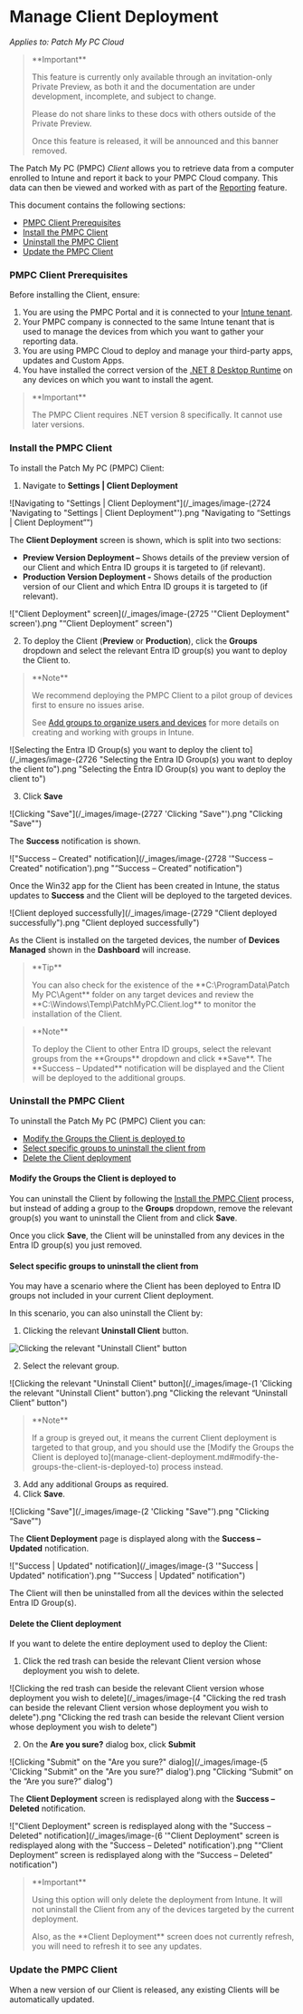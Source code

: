 # Manage Client Deployment

_Applies to: Patch My PC Cloud_

<blockquote class="wp-block-quote">
<p>**Important**</p>
<p>This feature is currently only available through an invitation-only Private Preview, as both it and the documentation are under development, incomplete, and subject to change.</p>
<p>Please do not share links to these docs with others outside of the Private Preview.</p>
<p>Once this feature is released, it will be announced and this banner removed.</p>
</blockquote>

The Patch My PC (PMPC) _Client_ allows you to retrieve data from a computer enrolled to Intune and report it back to your PMPC Cloud company. This data can then be viewed and worked with as part of the [Reporting](../cloud-reporting/) feature.

This document contains the following sections:

* [PMPC Client Prerequisites](manage-client-deployment.md#pmpc-client-prerequisites)
* [Install the PMPC Client](manage-client-deployment.md#install-the-pmpc-client)
* [Uninstall the PMPC Client](manage-client-deployment.md#uninstall-the-pmpc-client)
* [Update the PMPC Client](manage-client-deployment.md#update-the-pmpc-client)

### PMPC Client Prerequisites

Before installing the Client, ensure:

1. You are using the PMPC Portal and it is connected to your [Intune tenant](manage-your-environments-in-cloud/manage-cloud-intune-tenants.md#connecting-to-an-intune-tenant).
2. Your PMPC company is connected to the same Intune tenant that is used to manage the devices from which you want to gather your reporting data.
3. You are using PMPC Cloud to deploy and manage your third-party apps, updates and Custom Apps.
4. You have installed the correct version of the [.NET 8 Desktop Runtime](https://dotnet.microsoft.com/en-us/download/dotnet/8.0) on any devices on which you want to install the agent.

<blockquote class="wp-block-quote">
<p>**Important**</p>
<p>The PMPC Client requires .NET version 8 specifically. It cannot use later versions.</p>
</blockquote>

### Install the PMPC Client

To install the Patch My PC (PMPC) Client:

1. Navigate to **Settings | Client Deployment**

![Navigating to "Settings | Client Deployment"](/_images/image-(2724 'Navigating to "Settings | Client Deployment"').png "Navigating to “Settings | Client Deployment”")

The **Client Deployment** screen is shown, which is split into two sections:

* **Preview Version Deployment –** Shows details of the preview version of our Client and which Entra ID groups it is targeted to (if relevant).
* **Production Version Deployment -** Shows details of the production version of our Client and which Entra ID groups it is targeted to (if relevant).

!["Client Deployment" screen](/_images/image-(2725 '"Client Deployment" screen').png "“Client Deployment” screen")

2. To deploy the Client (**Preview** or **Production**), click the **Groups** dropdown and select the relevant Entra ID group(s) you want to deploy the Client to.

<blockquote class="wp-block-quote">
<p>**Note**</p>
<p>We recommend deploying the PMPC Client to a pilot group of devices first to ensure no issues arise.</p>
<p>See <a href="https://learn.microsoft.com/en-us/intune/intune-service/fundamentals/groups-add">Add groups to organize users and devices</a> for more details on creating and working with groups in Intune.</p>
</blockquote>

![Selecting the Entra ID Group(s) you want to deploy the client to](/_images/image-(2726 "Selecting the Entra ID Group(s) you want to deploy the client to").png "Selecting the Entra ID Group(s) you want to deploy the client to")

3. Click **Save**

![Clicking "Save"](/_images/image-(2727 'Clicking "Save"').png "Clicking &#x22;Save&#x22;")

The **Success** notification is shown.

!["Success – Created" notification](/_images/image-(2728 '"Success – Created" notification').png "“Success – Created” notification")

Once the Win32 app for the Client has been created in Intune, the status updates to **Success** and the Client will be deployed to the targeted devices.

![Client deployed successfully](/_images/image-(2729 "Client deployed successfully").png "Client deployed successfully")

As the Client is installed on the targeted devices, the number of **Devices Managed** shown in the **Dashboard** will increase.

<blockquote class="wp-block-quote">
<p>**Tip**</p>
<p>You can also check for the existence of the **C:\ProgramData\Patch My PC\Agent** folder on any target devices and review the **C:\Windows\Temp\PatchMyPC.Client.log** to monitor the installation of the Client.</p>
</blockquote>

<blockquote class="wp-block-quote">
<p>**Note**</p>
<p>To deploy the Client to other Entra ID groups, select the relevant groups from the **Groups** dropdown and click **Save**. The **Success – Updated** notification will be displayed and the Client will be deployed to the additional groups.</p>
</blockquote>

### Uninstall the PMPC Client

To uninstall the Patch My PC (PMPC) Client you can:

* [Modify the Groups the Client is deployed to](manage-client-deployment.md#modify-the-groups-the-client-is-deployed-to)
* [Select specific groups to uninstall the client from](manage-client-deployment.md#select-specific-groups-to-uninstall-the-client-from)
* [Delete the Client deployment](manage-client-deployment.md#delete-the-client-deployment)

#### Modify the Groups the Client is deployed to

You can uninstall the Client by following the [Install the PMPC Client](manage-client-deployment.md#install-the-pmpc-client) process, but instead of adding a group to the **Groups** dropdown, remove the relevant group(s) you want to uninstall the Client from and click **Save**.

Once you click **Save**, the Client will be uninstalled from any devices in the Entra ID group(s) you just removed.

#### Select specific groups to uninstall the client from

You may have a scenario where the Client has been deployed to Entra ID groups not included in your current Client deployment.

In this scenario, you can also uninstall the Client by:

1. Clicking the relevant **Uninstall Client** button.

![Clicking the relevant "Uninstall Client" button](/_images/image.png 'Clicking the relevant "Uninstall Client" button')

2. Select the relevant group.

![Clicking the relevant "Uninstall Client" button](/_images/image-(1 'Clicking the relevant "Uninstall Client" button').png "Clicking the relevant “Uninstall Client” button")

<blockquote class="wp-block-quote">
<p>**Note**</p>
<p>If a group is greyed out, it means the current Client deployment is targeted to that group, and you should use the [Modify the Groups the Client is deployed to](manage-client-deployment.md#modify-the-groups-the-client-is-deployed-to) process instead.</p>
</blockquote>

3. Add any additional Groups as required.
4. Click **Save**.

![Clicking "Save"](/_images/image-(2 'Clicking "Save"').png "Clicking “Save”")

The **Client Deployment** page is displayed along with the **Success – Updated** notification.

!["Success | Updated" notification](/_images/image-(3 '"Success | Updated" notification').png "“Success | Updated” notification")

The Client will then be uninstalled from all the devices within the selected Entra ID Group(s).

#### Delete the Client deployment

If you want to delete the entire deployment used to deploy the Client:

1. Click the red trash can beside the relevant Client version whose deployment you wish to delete.

![Clicking the red trash can beside the relevant Client version whose deployment you wish to delete](/_images/image-(4 "Clicking the red trash can beside the relevant Client version whose deployment you wish to delete").png "Clicking the red trash can beside the relevant Client version whose deployment you wish to delete")

2. On the **Are you sure?** dialog box, click **Submit**

![Clicking "Submit" on the "Are you sure?" dialog](/_images/image-(5 'Clicking "Submit" on the "Are you sure?" dialog').png "Clicking “Submit” on the “Are you sure?” dialog")

The **Client Deployment** screen is redisplayed along with the **Success – Deleted** notification.

!["Client Deployment" screen is redisplayed along with the "Success – Deleted" notification](/_images/image-(6 '"Client Deployment" screen is redisplayed along with the "Success – Deleted" notification').png "“Client Deployment” screen is redisplayed along with the “Success – Deleted” notification")

<blockquote class="wp-block-quote">
<p>**Important**</p>
<p>Using this option will only delete the deployment from Intune. It will not uninstall the Client from any of the devices targeted by the current deployment.</p>
<p>Also, as the **Client Deployment** screen does not currently refresh, you will need to refresh it to see any updates.</p>
</blockquote>

### Update the PMPC Client

When a new version of our Client is released, any existing Clients will be automatically updated.